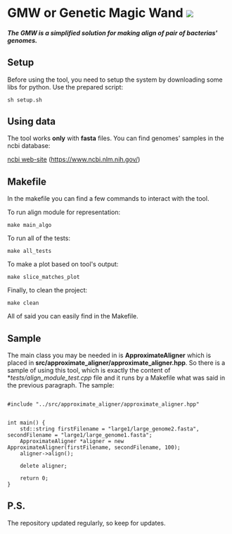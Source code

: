 # GMW or Genetic Magic Wand ![](https://img.icons8.com/ios/40/000000/fantasy.png)

##### The GMW is a simplified solution for making align of pair of bacterias' genomes.

## Setup

Before using the tool, you need to setup the system by downloading some libs for python. Use the prepared script:

<pre><code>sh setup.sh</code></pre>

## Using data

The tool works **only** with **fasta** files. You can find genomes' samples in the ncbi database:

[ncbi web-site](https://www.ncbi.nlm.nih.gov/) (https://www.ncbi.nlm.nih.gov/)

## Makefile

In the makefile you can find a few commands to interact with the tool.

To run align module for representation:

<pre><code>make main_algo</code></pre>

To run all of the tests:

<pre><code>make all_tests</code></pre>

To make a plot based on tool's output:

<pre><code>make slice_matches_plot</code></pre>

Finally, to clean the project:

<pre><code>make clean</code></pre>

All of said you can easily find in the Makefile.

## Sample

The main class you may be needed in is **ApproximateAligner** which is placed in **src/approximate_aligner/approximate_aligner.hpp**. So there is a sample of using this tool, which is exactly the content of **tests/align_module_test.cpp* file and it runs by a Makefile what was said in the previous paragraph. The sample:
 
<pre><code>
#include "../src/approximate_aligner/approximate_aligner.hpp"


int main() {
    std::string firstFilename = "large1/large_genome2.fasta", secondFilename = "large1/large_genome1.fasta";
    ApproximateAligner *aligner = new ApproximateAligner(firstFilename, secondFilename, 100);
    aligner->align();

    delete aligner;

    return 0;
}
</code></pre>
## P.S.
The repository updated regularly, so keep for updates.